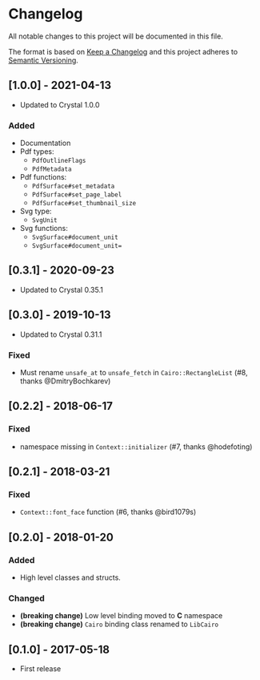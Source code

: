 # Changelog
All notable changes to this project will be documented in this file.

The format is based on [Keep a Changelog](http://keepachangelog.com/)
and this project adheres to [Semantic Versioning](http://semver.org/).

## [1.0.0] - 2021-04-13
- Updated to Crystal 1.0.0
### Added
- Documentation
- Pdf types:
  - `PdfOutlineFlags`
  - `PdfMetadata`
- Pdf functions:
  - `PdfSurface#set_metadata`
  - `PdfSurface#set_page_label`
  - `PdfSurface#set_thumbnail_size`
- Svg type:
  - `SvgUnit`
- Svg functions:
  - `SvgSurface#document_unit`
  - `SvgSurface#document_unit=`

## [0.3.1] - 2020-09-23
- Updated to Crystal 0.35.1

## [0.3.0] - 2019-10-13
- Updated to Crystal 0.31.1
### Fixed
 - Must rename `unsafe_at` to `unsafe_fetch` in `Cairo::RectangleList` (#8, thanks @DmitryBochkarev)

## [0.2.2] - 2018-06-17
### Fixed
- namespace missing in `Context::initializer` (#7, thanks @hodefoting)

## [0.2.1] - 2018-03-21
### Fixed
- `Context::font_face` function (#6, thanks @bird1079s)

## [0.2.0] - 2018-01-20
### Added
- High level classes and structs.
### Changed
- **(breaking change)** Low level binding moved to **C** namespace
- **(breaking change)** `Cairo` binding class renamed to `LibCairo`

## [0.1.0] - 2017-05-18
- First release
